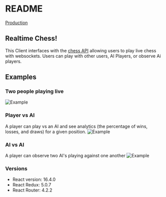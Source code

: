 # README

[Production](https://chess-machine.herokuapp.com)

## Realtime Chess!

This Client interfaces with the [chess API](https://github.com/chadellison/chess) allowing users to play live chess with websockets. Users can play with other users, AI Players, or observe Ai players.

## Examples
### Two people playing live
![Example](https://github.com/chadellison/chessClient/raw/master/public/examplePlay.gif)

### Player vs AI
A player can play vs an AI and see analytics (the percentage of wins, losses, and draws)
for a given position.
![Example](https://github.com/chadellison/chessClient/raw/master/public/playerVsAi.gif)

### AI vs AI
A player can observe two AI's playing against one another
![Example](https://github.com/chadellison/chessClient/raw/master/public/aIVsAi.gif)

### Versions
* React version: 16.4.0
* React Redux: 5.0.7
* React Router: 4.2.2
